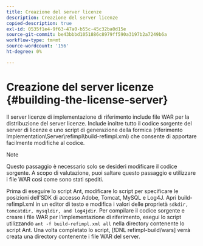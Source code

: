 ```yaml
---
title: Creazione del server licenze
description: Creazione del server licenze
copied-description: true
exl-id: 0535f1e4-9f63-47a0-b55c-45c32ba0d15e
source-git-commit: be43bbbd1051886c8979ff590a3197b2a7249b6a
workflow-type: tm+mt
source-wordcount: '156'
ht-degree: 0%

---
```


# Creazione del server licenze {#building-the-license-server}

Il server licenze di implementazione di riferimento include file WAR per la distribuzione del server licenze. Include inoltre tutto il codice sorgente del server di licenze e uno script di generazione della formica (riferimento Implementation\Server\refimpl\build-refimpl.xml) che consente di apportare facilmente modifiche al codice.

>[!NOTE]
>
>Questo passaggio è necessario solo se desideri modificare il codice sorgente. A scopo di valutazione, puoi saltare questo passaggio e utilizzare i file WAR così come sono stati spediti.

Prima di eseguire lo script Ant, modificare lo script per specificare le posizioni dell&#39;SDK di accesso Adobe, Tomcat, MySQL e Log4J. Apri build-refimpl.xml in un editor di testo e modifica i valori delle proprietà `sdkdir, tomcatdir, mysqldir, and log4jdir`. Per compilare il codice sorgente e creare i file WAR per l’implementazione di riferimento, esegui lo script utilizzando `ant -f build-refimpl.xml all` nella directory contenente lo script Ant. Una volta completato lo script, [!DNL refimpl-build/wars] verrà creata una directory contenente i file WAR del server.
